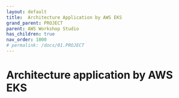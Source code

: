 ```yaml
---
layout: default
title:  Architecture Application by AWS EKS
grand_parent: PROJECT
parent: AWS Workshop Studio
has_children: true
nav_order: 1000
# permalink: /docs/01.PROJECT
---
```

# Architecture application by AWS EKS  

